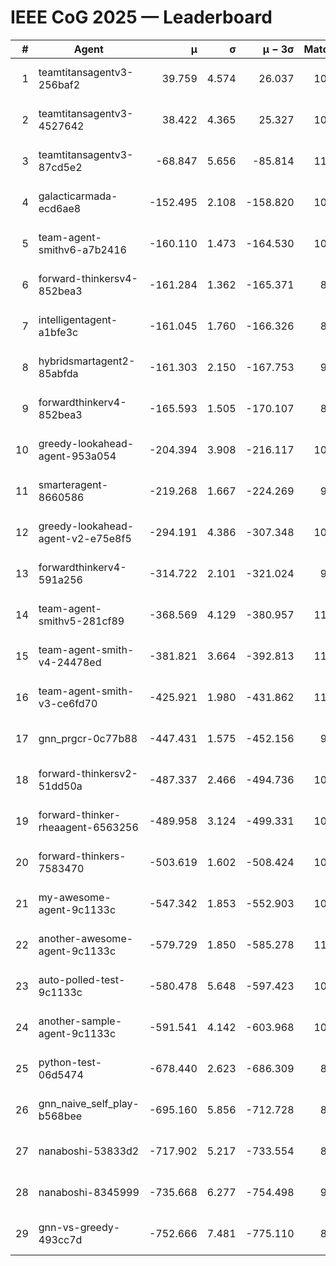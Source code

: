 # IEEE CoG 2025 — Leaderboard

| # | Agent | μ | σ | μ − 3σ | Matches | Updated |
|---:|---|---:|---:|---:|---:|---|
| 1 | teamtitansagentv3-256baf2 | 39.759 | 4.574 | 26.037 | 10960 | 2025-08-21 04:33 |
| 2 | teamtitansagentv3-4527642 | 38.422 | 4.365 | 25.327 | 10054 | 2025-08-21 04:33 |
| 3 | teamtitansagentv3-87cd5e2 | -68.847 | 5.656 | -85.814 | 11446 | 2025-08-21 04:33 |
| 4 | galacticarmada-ecd6ae8 | -152.495 | 2.108 | -158.820 | 10440 | 2025-08-21 04:33 |
| 5 | team-agent-smithv6-a7b2416 | -160.110 | 1.473 | -164.530 | 10240 | 2025-08-21 04:33 |
| 6 | forward-thinkersv4-852bea3 | -161.284 | 1.362 | -165.371 | 8761 | 2025-08-21 04:33 |
| 7 | intelligentagent-a1bfe3c | -161.045 | 1.760 | -166.326 | 8870 | 2025-08-21 04:33 |
| 8 | hybridsmartagent2-85abfda | -161.303 | 2.150 | -167.753 | 9517 | 2025-08-21 04:33 |
| 9 | forwardthinkerv4-852bea3 | -165.593 | 1.505 | -170.107 | 8449 | 2025-08-21 04:33 |
| 10 | greedy-lookahead-agent-953a054 | -204.394 | 3.908 | -216.117 | 10270 | 2025-08-21 04:33 |
| 11 | smarteragent-8660586 | -219.268 | 1.667 | -224.269 | 9351 | 2025-08-21 04:33 |
| 12 | greedy-lookahead-agent-v2-e75e8f5 | -294.191 | 4.386 | -307.348 | 10730 | 2025-08-21 04:33 |
| 13 | forwardthinkerv4-591a256 | -314.722 | 2.101 | -321.024 | 9140 | 2025-08-21 04:33 |
| 14 | team-agent-smithv5-281cf89 | -368.569 | 4.129 | -380.957 | 11100 | 2025-08-21 04:33 |
| 15 | team-agent-smith-v4-24478ed | -381.821 | 3.664 | -392.813 | 11422 | 2025-08-21 04:33 |
| 16 | team-agent-smith-v3-ce6fd70 | -425.921 | 1.980 | -431.862 | 11942 | 2025-08-21 04:33 |
| 17 | gnn_prgcr-0c77b88 | -447.431 | 1.575 | -452.156 | 9610 | 2025-08-21 04:33 |
| 18 | forward-thinkersv2-51dd50a | -487.337 | 2.466 | -494.736 | 10922 | 2025-08-21 04:33 |
| 19 | forward-thinker-rheaagent-6563256 | -489.958 | 3.124 | -499.331 | 10282 | 2025-08-21 04:33 |
| 20 | forward-thinkers-7583470 | -503.619 | 1.602 | -508.424 | 10080 | 2025-08-21 04:33 |
| 21 | my-awesome-agent-9c1133c | -547.342 | 1.853 | -552.903 | 10920 | 2025-08-21 04:33 |
| 22 | another-awesome-agent-9c1133c | -579.729 | 1.850 | -585.278 | 11280 | 2025-08-21 04:33 |
| 23 | auto-polled-test-9c1133c | -580.478 | 5.648 | -597.423 | 10140 | 2025-08-21 04:33 |
| 24 | another-sample-agent-9c1133c | -591.541 | 4.142 | -603.968 | 10600 | 2025-08-21 04:33 |
| 25 | python-test-06d5474 | -678.440 | 2.623 | -686.309 | 8910 | 2025-08-21 04:33 |
| 26 | gnn_naive_self_play-b568bee | -695.160 | 5.856 | -712.728 | 8840 | 2025-08-21 04:33 |
| 27 | nanaboshi-53833d2 | -717.902 | 5.217 | -733.554 | 8350 | 2025-08-21 04:33 |
| 28 | nanaboshi-8345999 | -735.668 | 6.277 | -754.498 | 9010 | 2025-08-21 04:33 |
| 29 | gnn-vs-greedy-493cc7d | -752.666 | 7.481 | -775.110 | 8600 | 2025-08-21 04:33 |
